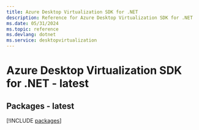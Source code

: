 ```yaml
---
title: Azure Desktop Virtualization SDK for .NET
description: Reference for Azure Desktop Virtualization SDK for .NET
ms.date: 05/31/2024
ms.topic: reference
ms.devlang: dotnet
ms.service: desktopvirtualization
---
```

# Azure Desktop Virtualization SDK for .NET - latest
## Packages - latest
[!INCLUDE [packages](desktop-virtualization-index.md)]